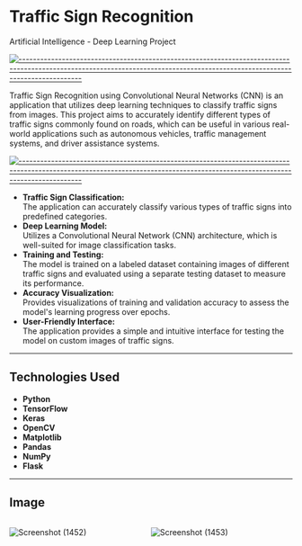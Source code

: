 # Traffic Sign Recognition
 Artificial Intelligence - Deep Learning Project

[![-----------------------------------------------------------------------------------------------------------------------------------------------------------------------------](https://raw.githubusercontent.com/andreasbm/readme/master/assets/lines/aqua.png)](https://github.com/BaseMax?tab=repositories)

Traffic Sign Recognition using Convolutional Neural Networks (CNN) is an application that utilizes deep learning techniques to classify traffic signs from images. This project aims to accurately identify different types of traffic signs commonly found on roads, which can be useful in various real-world applications such as autonomous vehicles, traffic management systems, and driver assistance systems.

[![-----------------------------------------------------------------------------------------------------------------------------------------------------------------------------](https://raw.githubusercontent.com/andreasbm/readme/master/assets/lines/aqua.png)](https://github.com/BaseMax?tab=repositories)

- **Traffic Sign Classification:**
   <div> The application can accurately classify various types of traffic signs into predefined categories. </div>
- **Deep Learning Model:**
   <div> Utilizes a Convolutional Neural Network (CNN) architecture, which is well-suited for image classification tasks. </div>
- **Training and Testing:**
  <div> The model is trained on a labeled dataset containing images of different traffic signs and evaluated using a separate testing dataset to measure its performance. </div>
- **Accuracy Visualization:**
  <div> Provides visualizations of training and validation accuracy to assess the model's learning progress over epochs. </div>
- **User-Friendly Interface:**
   <div> The application provides a simple and intuitive interface for testing the model on custom images of traffic signs. </div>
   
---

## Technologies Used

- **Python**
- **TensorFlow**
- **Keras**
- **OpenCV**
- **Matplotlib**
- **Pandas**
- **NumPy**
- **Flask** 

---
## Image

<div style="display: flex; justify-content: space-between;">
 

![Screenshot (1452)](https://github.com/Chamindu77/Traffic_Sign_Recognition/assets/117502200/4a45651d-5b31-41bf-96ef-6cab62812201)

![Screenshot (1453)](https://github.com/Chamindu77/Traffic_Sign_Recognition/assets/117502200/5e490562-7f0d-4b61-a7d6-e7d07ee598ef)


<div>
  
---
